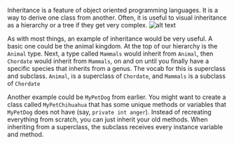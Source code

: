 Inheritance is a feature of object oriented programming languages. It is a way to derive one class from another. Often, it is useful to visual inheritance as a hierarchy or a tree if they get very complex.
![alt text](image.jpg)

As with most things, an example of inheritance would be very useful. A basic one could be the animal kingdom. At the top of our hierarchy is the `Animal` type. Next, a type called `Mammals` would inherit from `Animal`, then `Chordate` would inherit from `Mammals`, on and on until you finally have a specific species that inherits from a genus. The vocab for this is superclass and subclass. `Animal`, is a superclass of `Chordate`, and `Mammals` is a subclass of `Chordate`

Another example could be `MyPetDog` from earlier. You might want to create a class called `MyPetChihuahua` that has some unique methods or variables that `MyPetDog` does not have (say, `private int anger`). Instead of recreating everything from scratch, you can just inherit your old methods. When inheriting from a superclass, the subclass  receives every instance variable and method.
